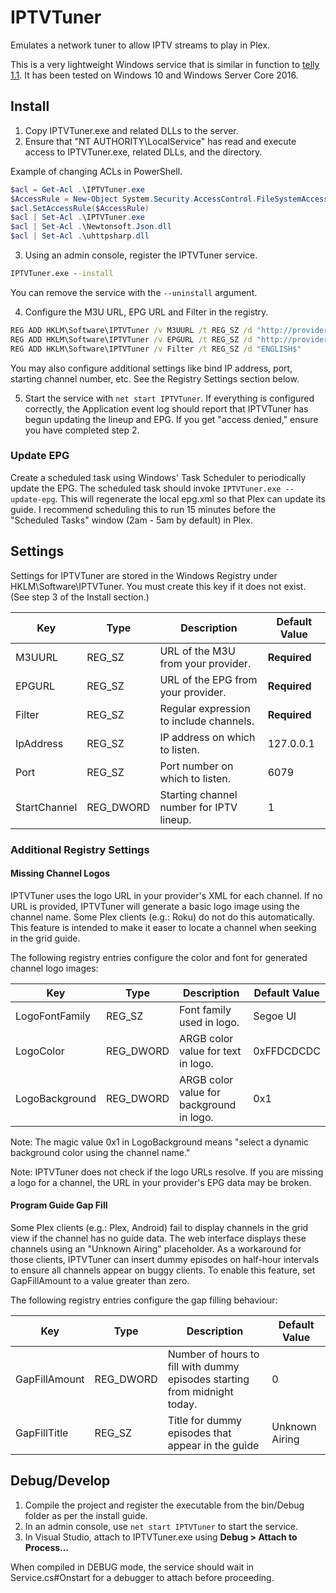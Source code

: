 # IPTVTuner

Emulates a network tuner to allow IPTV streams to play in Plex.

This is a very lightweight Windows service that is similar in function to [telly 1.1](https://github.com/tellytv/telly). It has been tested on Windows 10 and Windows Server Core 2016.

## Install

1. Copy IPTVTuner.exe and related DLLs to the server.
2. Ensure that "NT AUTHORITY\LocalService" has read and execute access to IPTVTuner.exe, related DLLs, and the directory.

Example of changing ACLs in PowerShell.

```powershell
$acl = Get-Acl .\IPTVTuner.exe
$AccessRule = New-Object System.Security.AccessControl.FileSystemAccessRule("NT AUTHORITY\LocalService","ReadAndExecute","Allow")
$acl.SetAccessRule($AccessRule)
$acl | Set-Acl .\IPTVTuner.exe
$acl | Set-Acl .\Newtonsoft.Json.dll
$acl | Set-Acl .\uhttpsharp.dll
```

3. Using an admin console, register the IPTVTuner service.
```cmd
IPTVTuner.exe --install
```
You can remove the service with the `--uninstall` argument.

4. Configure the M3U URL, EPG URL and Filter in the registry.

```cmd
REG ADD HKLM\Software\IPTVTuner /v M3UURL /t REG_SZ /d "http://provider.com/get.php..."
REG ADD HKLM\Software\IPTVTuner /v EPGURL /t REG_SZ /d "http://provider.com/xmltv.php..."
REG ADD HKLM\Software\IPTVTuner /v Filter /t REG_SZ /d "ENGLISH$"
```

You may also configure additional settings like bind IP address, port, starting channel number, etc. See the Registry Settings section below.

5. Start the service with `net start IPTVTuner`. If everything is configured correctly, the Application event log should report that IPTVTuner has begun updating the lineup and EPG. If you get "access denied," ensure you have completed step 2.

### Update EPG

Create a scheduled task using Windows' Task Scheduler to periodically update the EPG. The scheduled task should invoke `IPTVTuner.exe --update-epg`. This will regenerate the local epg.xml so that Plex can update its guide. I recommend scheduling this to run 15 minutes before the "Scheduled Tasks" window (2am - 5am by default) in Plex.

## Settings

Settings for IPTVTuner are stored in the Windows Registry under HKLM\Software\IPTVTuner. You must create this key if it does not exist. (See step 3 of the Install section.)

| Key | Type | Description | Default Value |
| --- | --- | --- | --- |
| M3UURL | REG_SZ | URL of the M3U from your provider. | **Required** |
| EPGURL | REG_SZ | URL of the EPG from your provider. | **Required** |
| Filter | REG_SZ | Regular expression to include channels. | **Required** |
| IpAddress | REG_SZ | IP address on which to listen. | 127.0.0.1 |
| Port | REG_SZ | Port number on which to listen. | 6079 |
| StartChannel | REG_DWORD | Starting channel number for IPTV lineup. | 1 |

### Additional Registry Settings

#### Missing Channel Logos

IPTVTuner uses the logo URL in your provider's XML for each channel. If no URL is provided, IPTVTuner will generate a basic logo image using the channel name. Some Plex clients (e.g.: Roku) do not do this automatically. This feature is intended to make it easer to locate a channel when seeking in the grid guide.

The following registry entries configure the color and font for generated channel logo images:

| Key | Type | Description | Default Value |
| --- | --- | --- | --- |
| LogoFontFamily | REG_SZ | Font family used in logo. | Segoe UI |
| LogoColor | REG_DWORD | ARGB color value for text in logo. | 0xFFDCDCDC |
| LogoBackground | REG_DWORD | ARGB color value for background in logo. | 0x1 |

Note: The magic value 0x1 in LogoBackground means "select a dynamic background color using the channel name."

Note: IPTVTuner does not check if the logo URLs resolve. If you are missing a logo for a channel, the URL in your provider's EPG data may be broken.

#### Program Guide Gap Fill

Some Plex clients (e.g.: Plex, Android) fail to display channels in the grid view if the channel has no guide data. The web interface displays these channels using an "Unknown Airing" placeholder. As a workaround for those clients, IPTVTuner can insert dummy episodes on half-hour intervals to ensure all channels appear on buggy clients. To enable this feature, set GapFillAmount to a value greater than zero.

The following registry entries configure the gap filling behaviour:

| Key | Type | Description | Default Value |
| --- | --- | --- | --- |
| GapFillAmount | REG_DWORD | Number of hours to fill with dummy episodes starting from midnight today. | 0 |
| GapFillTitle | REG_SZ | Title for dummy episodes that appear in the guide | Unknown Airing |

## Debug/Develop

1. Compile the project and register the executable from the bin/Debug folder as per the install guide.
2. In an admin console, use `net start IPTVTuner` to start the service.
3. In Visual Studio, attach to IPTVTuner.exe using __Debug > Attach to Process...__

When compiled in DEBUG mode, the service should wait in Service.cs#Onstart for a debugger to attach before proceeding.

